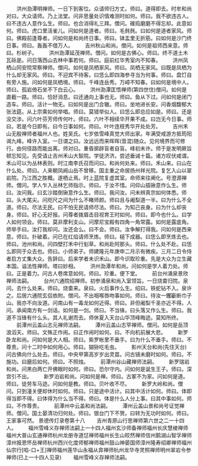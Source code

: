 <!-- { "loadSidebar": true } -->
　　洪州泐潭明禅师。一日下到客位。众请师归方丈。师曰。道得即去。时牟和尚对曰。大众请师。乃上法堂。问非思量处识情难测时如何。师曰。我不欲违古人。曰不违古人意作么生。师曰。也合消得礼三拜。僧问。碓捣磨磨不得忘却。此意如何。师曰。虎口里活雀儿。问如何是道者。师曰。毛毵毵。曰如何是道者家风。师曰。佛殿前逢尊者。问如何是和尚终日事。师曰。钵盂里无折筋。曰如何是沙门终日事。师曰。轰轰不借万人。
　　吉州秋山和尚。僧问。如何是祖师西来意。师曰。杉树子。
　　洪州泐潭延茂禅师。僧问。如何是古佛心。师曰。终不道土木瓦砾是。问日落西山去林中事若何。师曰。庭前红华秀室内不知春。
　　洪州凤栖山同安院常察禅师。僧问。如何是凤栖家风。师曰。凤栖无家风。曰既是凤栖为什么却无家风。师曰。不迎宾不待客。曰恁么即四海参寻当为何事。师曰。盘饤自有旁人施。问如何是凤栖境。师曰。千峰连岳秀。万嶂不知春。曰如何是境中人。师曰。孤岩倚石坐不下白云心。
　　洪州泐潭匡悟禅师(第四世住)僧问。如何是直截一路。师曰。恰好消息。曰还通向上事也无。师曰。鱼从下过。问如何是闭门造车。师曰。活计一物无。曰如何是出门合辙。师曰。坐地进长安。问香烟馥郁大张法筵。从上宗乘如何举唱。师曰。莫错举似人。曰恁么即总应如是。师曰。还是没交涉。问六叶芬芳师传何叶。师曰。六叶不相续华开果不成。曰岂无今日事。师曰。若是今日即有。曰今日事如何。师曰。叶叶连枝秀华开处处芳。
　　吉州禾山无殷禅师者福州人也。姓吴氏。七岁依雪峰真觉大师出家。年满受戒游方抵筠阳谒九峰。峰许入室。一日谓之曰。汝远远而来晖晖(音混)随众。见何境界而可修行。由何径路而能出离。师对曰。重昏廓辟盲者自盲。峰初未许。师于是发明厥旨顿忘知见。先受请止吉州禾山大智院。学徒济济。尝述垂诫十篇。诸方叹伏咸谓。禾山可以为丛林表则。时江南李氏召而问曰。和尚何处来。师曰。禾山来。曰山在什么处。师曰。人来朝凤阙山岳不曾移。国主重之命居扬州祥光院。复乞入山以翠岩院。乃江西之胜概。遂栖止焉。时上蓝院复虚其室。命师来往阐化。号澄源禅师。僧问。学人乍入丛林乞师指示。师曰。于汝不惜。问仰山插锹意作么生。师曰。汝问我。曰玄沙踏倒锹意作么生。师曰。我问汝。问未辨真宗如何体悉。师曰。头大尾尖。问咫尺之间为什么不睹师颜。师曰且与阇梨道一半。曰为什么不全道。师曰。尽法无民。曰不怕无民请师尽法。师曰。为知己丧身。曰为什么却丧身。师曰。好心无好报。问尊者拨眉击目视育王时如何。师曰。即今也什么。曰学人如何领会。师曰。莫非摩利支山。问摩尼宝殿有四角一角常露。如何是露底角。师举手曰。汝打我却问。汝还会么。曰不会。师曰。汝争解打得我。问如何是西来意。师曰。扑破着。问已在红焰请师烹炼。师曰。槌下成器。曰恁么即烹炼去也。师曰。池州和尚。问四壁打禾中行刬草。和尚赴阿那头。师曰。什么处不赴。曰恁么即同于众去也。师曰。小师弟子。师建隆元年庚申二月示有微疾。三月二日令侍者启方丈集大众。告辞曰。后来学者未识禾山。即今识取珍重。先是大众为立生藏本国。谥法性禅师。塔曰妙相。
　　洪州泐潭牟和尚。问如何是学人着力处。师曰。正是着力。问古人卷席意如何。师曰。珍重。便下堂。
　　前台州涌泉景欣禅师法嗣。
　　台州六通院绍禅师。初参涌泉和尚入室领旨。一日烧畬归院。泉问。去什么处来。师曰。烧畬来。泉曰。火后事作么生。绍曰。铁蛇钻不入。泉许之。后居六通院玄侣依附。僧问。不出咽喉唇吻事如何。师曰。待汝一钁斸断巾子山。我亦不向汝道。问南山有一毒龙如何近得。师曰。非但阇梨千圣亦近不得。人问。承闻南方有一剑话。如何是一剑。师曰。不当锋。曰头落又作么生。师曰。我道不当锋有什么头。其人礼谢而去。师休夏入天台山华顶峰晦迹。莫知所终。
　　前潭州云盖山志元禅师法嗣。
　　潭州云盖山志罕禅师。僧问。如何是岳顶浪滔天。师曰。文殊正作闹。曰正作闹时如何。曰。不向机前展大悲。
　　新罗卧龙和尚。问如何是大人相。师曰。紫罗帐里不垂手。曰为什么不垂手。师曰。不尊贵。问十二时中如何用心。师曰。猢狲吃毛虫。
　　影州天台和尚(先住天台)问古佛向什么处去。师曰。中央甲第高岁岁出灵苗。问古镜未磨时如何。师曰。不施功。曰磨后如何。师曰。不照烛。
　　前潭州谷山藏禅师法嗣。
　　新罗瑞岩和尚。问黑白两亡开佛眼时如何。师曰。恐尔守内。问如何是诞生王子。师曰。深宫引不出。
　　新罗泊岩和尚。问如何是禅。师曰。古冢不为家。问如何是道。师曰。徒劳车马迹。问如何是教。师曰。贝叶收不尽。
　　新罗大岭和尚。僧问。只到潼关便却休时如何。师曰。只是途中活计。曰其中活计如何。师曰。体即得当即不得。曰体得为什么当不得。师曰。体是什么人分上事。曰其中事如何。师曰。不作尊贵。
　　前潭州中云盖和尚法嗣。
　　潭州云盖山景和尚号证觉禅师。僧问。国土晏清功归何处。师曰。银台门下不贺。曰转为无功时如何。师曰。王家事可然。
景德传灯录卷第十八
　　吉州青原山行思禅师第六世之二一十四人。
　　福州雪峰义存禅师法嗣上一十四人福州玄沙师备禅师福州长庆慧棱禅师福州大普山玄通禅师杭州龙册寺道怤禅师福州长生山皎然禅师信州鹅湖山智孚禅师漳州报恩怀岳禅师杭州西兴化度师郁禅师福州鼓山神晏国师漳州隆寿绍卿禅师福州仙宗行[啗-口+王]禅师福州莲华山永福从弇禅师杭州龙华寺灵照禅师明州翠岩令参禅师(已上一十四人见录)
　　福州雪峰义存禅师法嗣。
